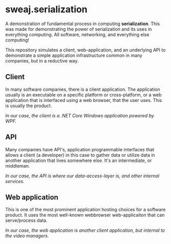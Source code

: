 # sweaj.serialization

A demonstration of fundamental process in computing **serialization**. This was made for demonstrating the power
of serialization and its uses in everything computing. All software, networking, and everything else computing!

This repository simulates a client, web-application, and an underlying API to demonstrate a simple application infrastructure
common in many companies, but in a reductive way.

## Client
In many software companies, there is a client application. The application usually is an executable on a specific platform 
or cross-platform, or a web application that is interfaced using a web browser, that the user uses. This is usually the product.

*In our case, the client is a .NET Core Windows application powered by WPF.*

## API
Many companies have API's, application programmable interfaces that allows a client (a developer) in this case to
gather data or utilize data in another application that lives somewhere else. It's an intermediate, or middleman. 

*In our case, the API is where our data-access-layer is, and other internal services.*

## Web application
This is one of the most prominent application hosting choices for a software product. It uses the most well-known webbrowser
web-applicaiton that can serve/process data.

*In our case, the web application is another client application, but internal to the video managers.*
